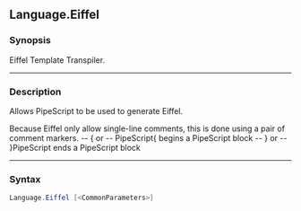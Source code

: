 Language.Eiffel
---------------




### Synopsis
Eiffel Template Transpiler.



---


### Description

Allows PipeScript to be used to generate Eiffel.

Because Eiffel only allow single-line comments, this is done using a pair of comment markers.
-- { or -- PipeScript{  begins a PipeScript block
-- } or -- }PipeScript  ends a PipeScript block



---


### Syntax
```PowerShell
Language.Eiffel [<CommonParameters>]
```
